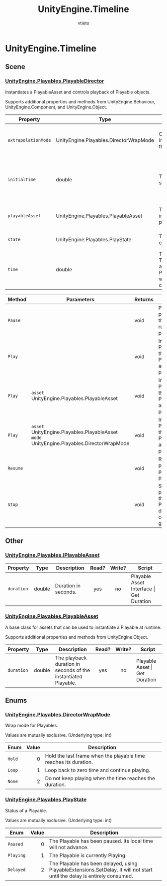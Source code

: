 ﻿---
title: UnityEngine.Timeline
description: UnityEngine.Timeline allowlist for Visual Scripting in Mesh.
ms.service: mesh
author: vtieto
ms.author: vinnietieto
ms.date: 10/14/2024
ms.topic: managed-reference
keywords: Microsoft Mesh, scripting, visual scripting, nodes, allowlist
---

# UnityEngine\.Timeline

## Scene

### [UnityEngine\.Playables\.PlayableDirector](https://docs.unity3d.com/ScriptReference/Playables.PlayableDirector.html)

Instantiates a PlayableAsset and controls playback of Playable objects\.

Supports additional properties and methods from UnityEngine\.Behaviour, UnityEngine\.Component, and UnityEngine\.Object.

| Property | Type | Description | Read? | Write? | Share? | Script |
|----------|------|-------------|:-----:|:------:|:------:|--------|
|`extrapolationMode`|UnityEngine\.Playables\.DirectorWrapMode|Controls how the time is incremented when it goes beyond the duration of the playable\.|yes|no|no|Playable Director \| Get Extrapolation Mode
|`initialTime`|double|The time at which the Playable should start when first played\.|yes|yes|yes|Playable Director \| Get Initial Time<br>Playable Director \| Set Initial Time
|`playableAsset`|UnityEngine\.Playables\.PlayableAsset|The PlayableAsset that is used to instantiate a playable for playback\.|yes|no|no|Playable Director \| Get Playable Asset
|`state`|UnityEngine\.Playables\.PlayState|The current playing state of the component\. \(Read Only\)|yes|no|no|Playable Director \| Get State
|`time`|double|The component's current time\. This value is incremented according to the PlayableDirector\.timeUpdateMode when it is playing\. You can also change this value manually\.|yes|yes|no|Playable Director \| Get Time<br>Playable Director \| Set Time

| Method | Parameters | Returns | Description | Script |
|--------|------------|---------|-------------|--------|
|`Pause`||void|Pauses playback of the currently running playable\.|Playable Director \| Pause
|`Play`||void|Instantiates a Playable using the provided PlayableAsset and starts playback\.|Playable Director \| Play
|`Play`|`asset` UnityEngine\.Playables\.PlayableAsset|void|Instantiates a Playable using the provided PlayableAsset and starts playback\.|Playable Director \| Play
|`Play`|`asset` UnityEngine\.Playables\.PlayableAsset<br>`mode` UnityEngine\.Playables\.DirectorWrapMode|void|Instatiates a Playable using the provided PlayableAsset and starts playback\.|Playable Director \| Play
|`Resume`||void|Resume playing a paused playable\.|Playable Director \| Resume
|`Stop`||void|Stops playback of the current Playable and destroys the corresponding graph\.|Playable Director \| Stop

## Other

### [UnityEngine\.Playables\.IPlayableAsset](https://docs.unity3d.com/ScriptReference/Playables.IPlayableAsset.html)

| Property | Type | Description | Read? | Write? | Script |
|----------|------|-------------|:-----:|:------:|--------|
|`duration`|double|Duration in seconds\.|yes|no|Playable Asset Interface \| Get Duration

### [UnityEngine\.Playables\.PlayableAsset](https://docs.unity3d.com/ScriptReference/Playables.PlayableAsset.html)

A base class for assets that can be used to instantiate a Playable at runtime\.

Supports additional properties and methods from UnityEngine\.Object.

| Property | Type | Description | Read? | Write? | Script |
|----------|------|-------------|:-----:|:------:|--------|
|`duration`|double|The playback duration in seconds of the instantiated Playable\.|yes|no|Playable Asset \| Get Duration

## Enums

### [UnityEngine\.Playables\.DirectorWrapMode](https://docs.unity3d.com/ScriptReference/Playables.DirectorWrapMode.html)

Wrap mode for Playables\.

Values are mutually exclusive\.
\(Underlying type: int)

| Enum | Value | Description |
|------|------:|-------------|
|`Hold`|0|Hold the last frame when the playable time reaches its duration\.
|`Loop`|1|Loop back to zero time and continue playing\.
|`None`|2|Do not keep playing when the time reaches the duration\.

### [UnityEngine\.Playables\.PlayState](https://docs.unity3d.com/ScriptReference/Playables.PlayState.html)

Status of a Playable\.

Values are mutually exclusive\.
\(Underlying type: int)

| Enum | Value | Description |
|------|------:|-------------|
|`Paused`|0|The Playable has been paused\. Its local time will not advance\.
|`Playing`|1|The Playable is currently Playing\.
|`Delayed`|2|The Playable has been delayed, using PlayableExtensions\.SetDelay\. It will not start until the delay is entirely consumed\.
